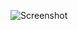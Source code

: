 ![Screenshot](https://raw.githubusercontent.com/Cryakl/Ultimate-RAT-Collection/refs/heads/main/XtremeRat/Xtreme%20RAT%20v2.4/Screenshot.png)
